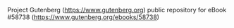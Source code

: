 Project Gutenberg (https://www.gutenberg.org) public repository for
eBook #58738 (https://www.gutenberg.org/ebooks/58738)
